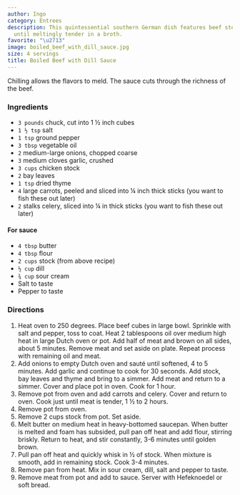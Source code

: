 ```yaml
---
author: Ingo
category: Entrees
description: This quintessential southern German dish features beef stew meat simmered
  until meltingly tender in a broth. 
favorite: "\u2713"
image: boiled_beef_with_dill_sauce.jpg
size: 4 servings
title: Boiled Beef with Dill Sauce
---
```


Chilling allows the flavors to meld. The sauce cuts
  through the richness of the beef.

### Ingredients

* `3 pounds` chuck, cut into 1 ½ inch cubes
* `1 ½ tsp` salt
* `1 tsp` ground pepper
* `3 tbsp` vegetable oil
* `2` medium-large onions, chopped coarse
* `3` medium cloves garlic, crushed
* `3 cups` chicken stock
* `2` bay leaves
* `1 tsp` dried thyme
* `4` large carrots, peeled and sliced into ¼ inch thick sticks (you want to fish these out later)
* `2` stalks celery, sliced into ¼ in thick sticks (you want to fish these out later)

#### For sauce

* `4 tbsp` butter
* `4 tbsp` flour
* `2 cups` stock (from above recipe)
* `½ cup` dill
* `¾ cup` sour cream
* Salt to taste
* Pepper to taste

### Directions

1. Heat oven to 250 degrees. Place beef cubes in large bowl. Sprinkle with salt and pepper, toss to coat. Heat 2 tablespoons oil over medium high heat in large Dutch oven or pot. Add half of meat and brown on all sides, about 5 minutes. Remove meat and set aside on plate. Repeat process with remaining oil and meat.
2. Add onions to empty Dutch oven and sauté until softened, 4 to 5 minutes. Add garlic and continue to cook for 30 seconds. Add stock, bay leaves and thyme and bring to a simmer. Add meat and return to a simmer. Cover and place pot in oven. Cook for 1 hour.
3. Remove pot from oven and add carrots and celery. Cover and return to oven. Cook just until meat is tender, 1 ½ to 2 hours.
4. Remove pot from oven.
5. Remove 2 cups stock from pot. Set aside.
6. Melt butter on medium heat in heavy-bottomed saucepan. When butter is melted and foam has subsided, pull pan off heat and add flour, stirring briskly. Return to heat, and stir constantly, 3-6 minutes until golden brown.
7. Pull pan off heat and quickly whisk in ½ of stock. When mixture is smooth, add in remaining stock. Cook 3-4 minutes.
8. Remove pan from heat. Mix in sour cream, dill, salt and pepper to taste.
9. Remove meat from pot and add to sauce. Server with Hefeknoedel or soft bread.